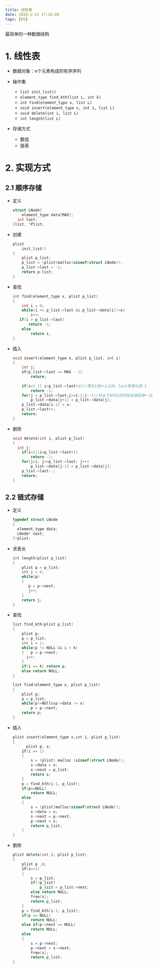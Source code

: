 ```yaml
---
title: 线性表
date: 2020-2-13 17:16:00
tags: [DS]
---
```


最简单的一种数据结构

<!--more-->

# 1. 线性表

- 数据对象：n个元素构成的有序序列

- 操作集

  - `list init_list()`
  - `element_type find_kth(list L, int k)`
  - `int find(element_type x, list L)`
  - `void insert(element_type x, int i, list L)`
  - `void delete(int i, list L)`
  - `int length(list L)`

- 存储方式

  - 数组
  - 链表

# 2. 实现方式

## 2.1 顺序存储

- 定义

  ```c
  struct LNode{
      element_type data[MAX];
  	int last;
  }list, *Plist;
  ```

- 创建

  ```c
  plist
      init_list()
  {
      plist p_list;
      p_list = (plist)malloc(sizeof(struct LNode));
      p_list->last = -1;
      return p-list;
  }   
  ```

- 查找

  ```c
  int find(element_type x, plist p_list)
  {
      int i = 0;
      while(i <= p_list->last && p_list->data[i]!=x)
          i++;
     if(i > p_list->last)
         return -1;
      else
          return i;
  }
  ```

- 插入

  ```c
  void insert(element_type x, plist p_list, int i)
  {
      int j;
      if(p_list->last == MAX - 1)
          return;
      
      if(i<1 || i>p_list->last+1)//落在1和n+1之间，last是表长度-1
          return -1;
      for(j = p_list->last;j>=i-1;j--)//将从下标为1的开始全部后移一位
          p_list->data[j+1] = p_list->data[j];
      p_list->data[i-1] = x;
      p_list->last++;
      return;
  }
  ```

- 删除

  ```c
  void delete(int i, plist p_list)
  {
  	int j;
      if(i<1||i>p_list->last+1)
          return -1;
      for(j=i; j<=p_list->last; j++)
          p_list->data[j-1] = p_list->data[j];
      p_list->last--;
      return;
  }
  ```

## 2.2 链式存储

- 定义

  ```c
  typedef struct LNode
  {
  	element_type data;
  	LNode* next;
  }*plist;
  ```

- 求表长

  ```c
  int length(plist p_list)
  {
      plist p = p_list;
      int j = 0;
      while(p)
      {
         p = p->next;
         j++;
      }
      return j;
  }
  ```

- 查找

  ```c
  list find_kth(plist p_list)
  {
      plist p;
      p = p_list;
      int i = 1;
      while(p != NULL && i < k)
      {   p = p->next;
      	i++;
      }
      if(i == k) return p;
      else return NULL;
  }
  ```

  ```c
  list find(element_type x, plist p_list)
  {
      plist p;
      p = p_list;
      while(p!=NUll&&p->data != x)
          p = p->next;
      return p;
  }
  ```

- 插入

  ```c
  plist insert(element_type x,int i, plist p_list)
  {
     	plist p, s;
      if(i == 1)
      {
          s = (plist) malloc (sizeof(struct LNode));
          s->data = x;
          s->next = p_list;
          return s;
      }
      p = find_kth(i-1, p_list);
      if(p==NULL)
          return NULL;
      else
      {
          s = (plist)malloc(sizeof(struct LNode));
          s->data = x;
          s->next = p->next;
          p->next = s;
          return p_list;
      }
  }
  ```

- 删除

  ```c
  plist delete(int i; plist p_list)
  {
      plist p ,s;
      if(i==1)
      {
          s = p_list;
          if(!p_list)
              p_lsit = p_list->next;
          else return NULL;
          free(s);
          return p_list;
      }
      p = find_kth(i-1, p_list);
      if(p == NULL)
          return NULL;
      else if(p->next == NULL)
          return NULL;
      else
      {
          s = p->next;
          p->next = s->next;
          free(s);
          return p_list;
  }
  ```

  



  

